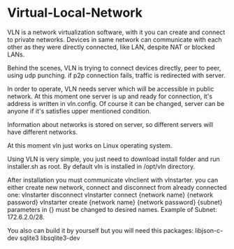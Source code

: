 # Virtual-Local-Network

VLN is a network virtualization software, with it you can create and connect to private networks. Devices in same network can communicate
with each other as they were directly connected, like LAN, despite NAT or blocked LANs.

Behind the scenes, VLN is trying to connect devices directly, peer to peer, using udp punching. if p2p connection fails, traffic is 
redirected with server.

In order to operate, VLN needs server which will be accessible in public network. At this moment one server is up and ready for 
connection, it's address is written in vln.config. Of course it can be changed, server can be anyone if it's satisfies upper mentioned 
condition.

Information about networks is stored on server, so different servers will have different networks.

At this moment vln just works on Linux operating system.

Using VLN is very simple, you just need to download install folder and run installer.sh as root. By default vln is installed in
/opt/vln directory.

After installation you must communicate vlnclient with vlnstarter.
you can either create new network, connect and disconnect from already connected one:
  vlnstarter disconnect
  vlnstarter connect {network name} {network password}
  vlnstarter create {network name} {network password} {subnet}
  parameters in {} must be changed to desired names.
  Example of Subnet: 172.6.2.0/28.

You also can build it by yourself but you will need this packages:
  libjson-c-dev
  sqlite3
  libsqlite3-dev

